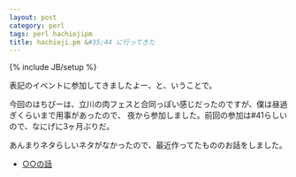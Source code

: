 ```yaml
---
layout: post
category: perl
tags: perl hachiojipm
title: hachioji.pm &#35;44 に行ってきた
---
```

{% include JB/setup %}

表記のイベントに参加してきましたよー、と、いうことで。

今回のはちぴーは、立川の肉フェスと合同っぽい感じだったのですが、僕は昼過ぎくらいまで用事があったので、
夜から参加しました。前回の参加は#41らしいので、なにげに3ヶ月ぶりだ。

あんまりネタらしいネタがなかったので、最近作ってたもののお話をしました。

+ [○○の話](http://tsucchi.github.io/slides/hachip/44)

